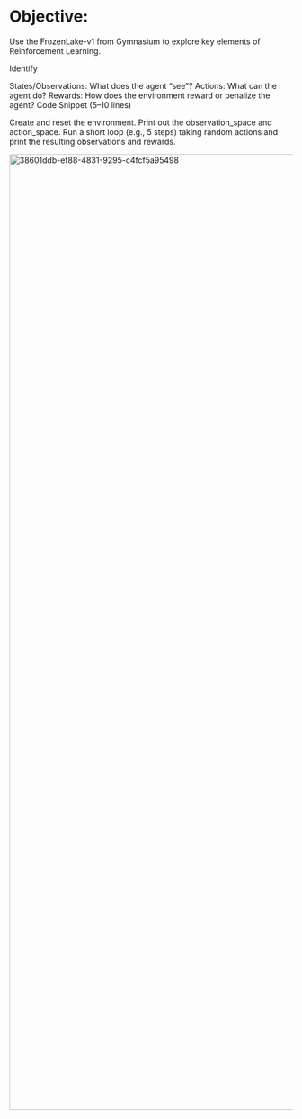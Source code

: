 # Objective:

Use the FrozenLake-v1 from Gymnasium to explore key elements of Reinforcement Learning.

Identify

States/Observations: What does the agent “see”?
Actions: What can the agent do?
Rewards: How does the environment reward or penalize the agent?
Code Snippet (5–10 lines)

Create and reset the environment.
Print out the observation_space and action_space.
Run a short loop (e.g., 5 steps) taking random actions and print the resulting observations and rewards.




<img width="3024" height="1700" alt="38601ddb-ef88-4831-9295-c4fcf5a95498" src="https://github.com/user-attachments/assets/d7b2f126-e92e-41db-9f66-49e8ff285060" />
